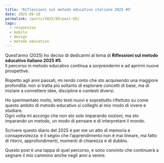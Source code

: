 ```yaml
---
title: 'Riflessioni sul metodo educativo italiano 2025 #5'
date: 2025-09-18
permalink: /posts/2025/09/post-65/
tags:
  - responsive
  - mobile
  - design
  - metodo educativo
---
```


Quest’anno (2025) ho deciso di dedicarmi al tema di **Riflessioni sul metodo educativo italiano 2025 #5**.  
Il percorso in metodo educativo continua a sorprendermi e ad aprirmi nuove prospettive.  

Rispetto agli anni passati, mi rendo conto che sto acquisendo una maggiore profondità: non si tratta più soltanto di esplorare concetti di base, 
ma di iniziare a connettere idee, discipline e contesti diversi.  

Ho sperimentato molto, letto testi nuovi e soprattutto riflettuto su come questo ambito di metodo educativo si colleghi al mio modo di vivere e studiare.  
Ogni volta mi accorgo che non sto solo imparando nozioni, ma sto imparando un metodo, un modo di pensare e di interpretare il mondo.  

Scrivere questo diario del 2025 è per me un atto di memoria e consapevolezza: è il segno che l’apprendimento non è mai lineare, 
ma fatto di ritorni, approfondimenti, momenti di chiarezza e di dubbio.  

Questo post è una tappa di quel percorso, e sono convinto che continuerà a segnare il mio cammino anche negli anni a venire.

